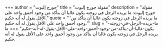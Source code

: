 +++
author = "جورج إليوت"
title = "مقولة جورج إليوت"
description = "مقولة جورج إليوت: ما يريده الرجل في زوجته يكون غالبا أن يتأكد من وجود أحمق واحد على الأقل يقول له أنه حكيم."
quote = '''ما يريده الرجل في زوجته يكون غالبا أن يتأكد من وجود أحمق واحد على الأقل يقول له أنه حكيم.''' 
slug = "ما-يريده-الرجل-في-زوجته-يكون-غالبا-أن-يتأكد-من-وجود-أحمق-واحد-على-الأقل-يقول-له-أنه-حكيم"
+++
ما يريده الرجل في زوجته يكون غالبا أن يتأكد من وجود أحمق واحد على الأقل يقول له أنه حكيم.
